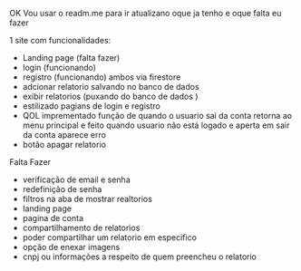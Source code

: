 OK Vou usar o readm.me para ir atualizano oque ja tenho e oque falta eu fazer

1 site com funcionalidades:
 * Landing page (falta fazer)
 * login (funcionando)
 * registro (funcionando) ambos via firestore
 * adcionar relatorio salvando no banco de dados
 * exibir relatorios (puxando do banco de dados )
 * estilizado pagians de login e registro
 * QOL imprementado função de quando o usuario sai da conta retorna ao menu principal e feito quando usuario não está logado e aperta em sair da conta aparece erro 
 * botão apagar relatorio




Falta Fazer 
 * verificação de email e senha
 * redefinição de senha
 * filtros na aba de mostrar realtorios
 * landing page
 * pagina de conta 
 * compartilhamento de relatorios
 * poder compartilhar um relatorio em especifico
 * opção de enexar imagens
 * cnpj ou informações a respeito de quem preencheu o relatorio